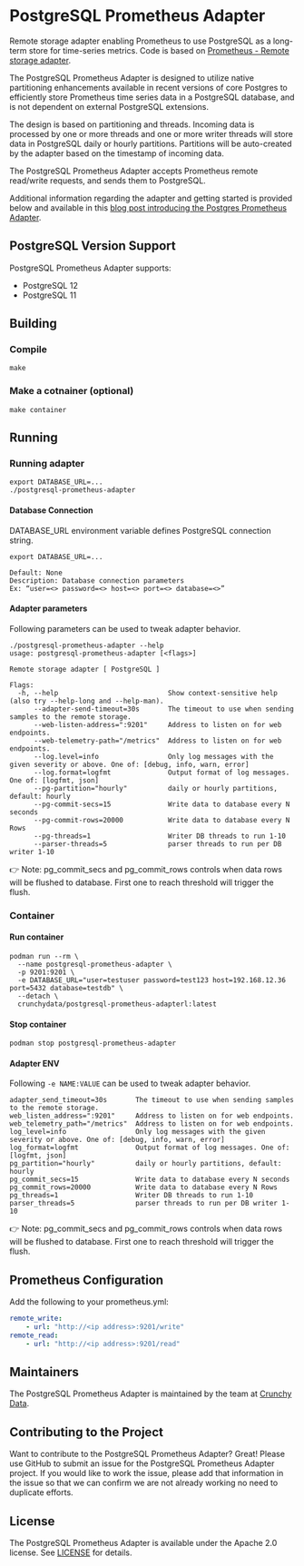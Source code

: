 # PostgreSQL Prometheus Adapter

Remote storage adapter enabling Prometheus to use PostgreSQL as a long-term store for time-series metrics. Code is based on [Prometheus - Remote storage adapter](https://github.com/prometheus/prometheus/tree/master/documentation/examples/remote_storage/remote_storage_adapter).

The PostgreSQL Prometheus Adapter is designed to utilize native partitioning enhancements available in recent versions of core Postgres to efficiently store Prometheus time series data in a PostgreSQL database, and is not dependent on external PostgreSQL extensions.

The design is based on partitioning and threads. Incoming data is processed by one or more threads and one or more writer threads will store data in PostgreSQL daily or hourly partitions. Partitions will be auto-created by the adapter based on the timestamp of incoming data.

The PostgreSQL Prometheus Adapter accepts Prometheus remote read/write requests, and sends them to PostgreSQL.

Additional information regarding the adapter and getting started is provided below and available in this [blog post introducing the Postgres Prometheus Adapter](https://info.crunchydata.com/blog/using-postgres-to-back-prometheus-for-your-postgresql-monitoring-1).

## PostgreSQL Version Support

PostgreSQL Prometheus Adapter supports:

* PostgreSQL 12
* PostgreSQL 11

## Building

### Compile

```shell
make
```

### Make a cotnainer (optional)

```shell
make container
```

## Running

### Running adapter

```shell
export DATABASE_URL=...
./postgresql-prometheus-adapter
```

#### Database Connection

DATABASE_URL environment variable defines PostgreSQL connection string.

```shell
export DATABASE_URL=...

```

```shell
Default: None
Description: Database connection parameters
Ex: “user=<> password=<> host=<> port=<> database=<>”
```

#### Adapter parameters

Following parameters can be used to tweak adapter behavior.

```shell
./postgresql-prometheus-adapter --help
usage: postgresql-prometheus-adapter [<flags>]

Remote storage adapter [ PostgreSQL ]

Flags:
  -h, --help                           Show context-sensitive help (also try --help-long and --help-man).
      --adapter-send-timeout=30s       The timeout to use when sending samples to the remote storage.
      --web-listen-address=":9201"     Address to listen on for web endpoints.
      --web-telemetry-path="/metrics"  Address to listen on for web endpoints.
      --log.level=info                 Only log messages with the given severity or above. One of: [debug, info, warn, error]
      --log.format=logfmt              Output format of log messages. One of: [logfmt, json]
      --pg-partition="hourly"          daily or hourly partitions, default: hourly
      --pg-commit-secs=15              Write data to database every N seconds
      --pg-commit-rows=20000           Write data to database every N Rows
      --pg-threads=1                   Writer DB threads to run 1-10
      --parser-threads=5               parser threads to run per DB writer 1-10
```
:point_right: Note: pg_commit_secs and pg_commit_rows controls when data rows will be flushed to database. First one to reach threshold will trigger the flush.

### Container

#### Run container

```shell
podman run --rm \
  --name postgresql-prometheus-adapter \
  -p 9201:9201 \
  -e DATABASE_URL="user=testuser password=test123 host=192.168.12.36 port=5432 database=testdb" \
  --detach \
  crunchydata/postgresql-prometheus-adapterl:latest
  ```

#### Stop container

```shell
podman stop postgresql-prometheus-adapter
```

#### Adapter ENV

Following `-e NAME:VALUE` can be used to tweak adapter behavior.

```shell
adapter_send_timeout=30s       The timeout to use when sending samples to the remote storage.
web_listen_address=":9201"     Address to listen on for web endpoints.
web_telemetry_path="/metrics"  Address to listen on for web endpoints.
log_level=info                 Only log messages with the given severity or above. One of: [debug, info, warn, error]
log_format=logfmt              Output format of log messages. One of: [logfmt, json]
pg_partition="hourly"          daily or hourly partitions, default: hourly
pg_commit_secs=15              Write data to database every N seconds
pg_commit_rows=20000           Write data to database every N Rows
pg_threads=1                   Writer DB threads to run 1-10
parser_threads=5               parser threads to run per DB writer 1-10
```
:point_right: Note: pg_commit_secs and pg_commit_rows controls when data rows will be flushed to database. First one to reach threshold will trigger the flush.

## Prometheus Configuration

Add the following to your prometheus.yml:

```yaml
remote_write:
    - url: "http://<ip address>:9201/write"
remote_read:
    - url: "http://<ip address>:9201/read"
 ```

## Maintainers

The PostgreSQL Prometheus Adapter is maintained by the team at [Crunchy Data](https://www.crunchydata.com/).

## Contributing to the Project

Want to contribute to the PostgreSQL Prometheus Adapter? Great! Please use GitHub to submit an issue for the PostgreSQL Prometheus Adapter project.  If you would like to work the issue, please add that information in the issue so that we can confirm we are not already working no need to duplicate efforts.

## License

The PostgreSQL Prometheus Adapter is available under the Apache 2.0 license. See [LICENSE](https://github.com/CrunchyData/postgresql-prometheus-adapter/blob/master/LICENSE) for details.

